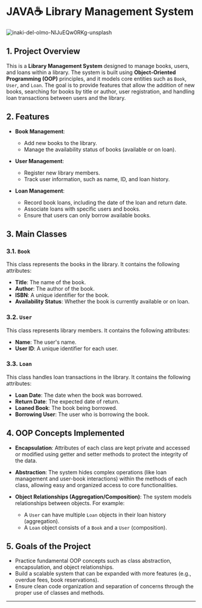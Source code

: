 # JAVA☕️ Library Management System 
![inaki-del-olmo-NIJuEQw0RKg-unsplash](https://github.com/user-attachments/assets/4cf66ec6-a470-49fd-a435-18f4a400c24c)
## 1. Project Overview

This is a **Library Management System** designed to manage books, users, and loans within a library. The system is built using **Object-Oriented Programming (OOP)** principles, and it models core entities such as `Book`, `User`, and `Loan`. The goal is to provide features that allow the addition of new books, searching for books by title or author, user registration, and handling loan transactions between users and the library.

## 2. Features

- **Book Management**: 
  - Add new books to the library.
  - Manage the availability status of books (available or on loan).

- **User Management**: 
  - Register new library members.
  - Track user information, such as name, ID, and loan history.

- **Loan Management**: 
  - Record book loans, including the date of the loan and return date.
  - Associate loans with specific users and books.
  - Ensure that users can only borrow available books.

## 3. Main Classes

### 3.1. `Book`
This class represents the books in the library. It contains the following attributes:
- **Title**: The name of the book.
- **Author**: The author of the book.
- **ISBN**: A unique identifier for the book.
- **Availability Status**: Whether the book is currently available or on loan.

### 3.2. `User`
This class represents library members. It contains the following attributes:
- **Name**: The user's name.
- **User ID**: A unique identifier for each user.

### 3.3. `Loan`
This class handles loan transactions in the library. It contains the following attributes:
- **Loan Date**: The date when the book was borrowed.
- **Return Date**: The expected date of return.
- **Loaned Book**: The book being borrowed.
- **Borrowing User**: The user who is borrowing the book.

## 4. OOP Concepts Implemented

- **Encapsulation**: Attributes of each class are kept private and accessed or modified using getter and setter methods to protect the integrity of the data.
  
- **Abstraction**: The system hides complex operations (like loan management and user-book interactions) within the methods of each class, allowing easy and organized access to core functionalities.

- **Object Relationships (Aggregation/Composition)**: The system models relationships between objects. For example:
  - A `User` can have multiple `Loan` objects in their loan history (aggregation).
  - A `Loan` object consists of a `Book` and a `User` (composition).

## 5. Goals of the Project

- Practice fundamental OOP concepts such as class abstraction, encapsulation, and object relationships.
- Build a scalable system that can be expanded with more features (e.g., overdue fees, book reservations).
- Ensure clean code organization and separation of concerns through the proper use of classes and methods.

---
